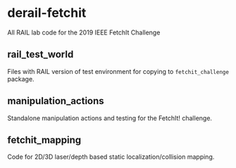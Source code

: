 # derail-fetchit
All RAIL lab code for the 2019 IEEE FetchIt Challenge

## rail_test_world
Files with RAIL version of test environment for copying to `fetchit_challenge` package.

## manipulation_actions
Standalone manipulation actions and testing for the FetchIt! challenge.

## fetchit_mapping
Code for 2D/3D laser/depth based static localization/collision mapping.
